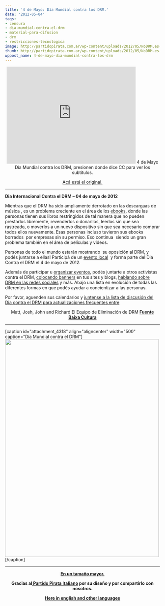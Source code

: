 ```yaml
---
title: '4 de Mayo: Día Mundial contra los DRM.'
date: '2012-05-04'
tags:
- censura
- dia-mundial-contra-el-drm
- material-para-difusion
- drm
- restricciones-tecnologica
image: http://partidopirata.com.ar/wp-content/uploads/2012/05/NoDRM.es-500.png
thumb: http://partidopirata.com.ar/wp-content/uploads/2012/05/NoDRM.es-500-150x150.png
wppost_name: 4-de-mayo-dia-mundial-contra-los-drm
---
```


<center><iframe src="http://www.youtube.com/embed/6tczsfROTsg" frameborder="0" width="420" height="315"></iframe>
4 de Mayo Día Mundial contra los DRM, presionen donde dice CC para ver los subtítulos.</center>
<p style="text-align: center;"><a href="http://youtu.be/ryXDhXqR-SE" target="_blank">Acá está el original.</a></p>


<hr />

<strong>Dia Internacional Contra el DRM – 04 de mayo de 2012</strong>

Mientras que el DRM ha sido ampliamente derrotado en las descargaas de música , es un problema creciente en el área de los <a href="http://www.defectivebydesign.org/ebooks.html" target="_blank">ebooks</a>, donde las personas tienen sus libros restringidos de tal manera que no pueden prestarlos libremente, revenderlos o donarllos, leerlos sin que sea rastreado, o moverlos a un nuevo dispositivo sin que sea necesario comprar todos ellos nuevamente. Esas personas incluso tuvieron sus ebooks borrados  por empresas sin su permiso. Eso continua  siendo un gran problema también en el área de películas y videos.

Personas de todo el mundo estarán mostrando  su oposición al DRM, y podés juntarse a ellas! Participá de un <a href="http://libreplanet.org/wiki/Group:DefectiveByDesign/Day_Against_DRM_2012#Events" target="_blank">evento local</a>  y forma parte del Dia Contra el DRM el 4 de mayo de 2012.

Además de participar u <a href="http://libreplanet.org/wiki/Group:DefectiveByDesign/Day_Against_DRM_2012#Events" target="_blank">organizar eventos</a>, podés juntarte a otros activistas contra el DRM, <a href="http://www.defectivebydesign.org/dayagainstdrm/banners/" target="_blank">colocando banners</a> en tus sites y blogs, <a href="http://www.fsf.org/share?u=http://dayagainstdrm.org&amp;t=May%204th%20is%20Day%20Against%20DRM" target="_blank">hablando sobre DRM en las redes sociales</a> y más. Abajo una lista en evolución de todas las diferentes formas en que podés ayudar a concientizar a las personas.

Por favor, aguenden sus calendarios y <a href="https://crm.fsf.org/civicrm/profile/create?gid=28&amp;reset=1" target="_blank">juntense a la lista de discusión del Dia contra el DRM para actualizaciones frecuentes entre </a>
<p style="text-align: center;">Matt, Josh, John and Richard
El Equipo de Eliminación de DRM
<strong><a href="http://baixacultura.org/2012/05/04/4-de-maio-dia-internacional-contra-o-drm/" target="_blank">Fuente Baixa Cultura</a></strong></p>


<hr />

[caption id="attachment_4318" align="aligncenter" width="500" caption="Día Mundial contra el DRM"]<a href="http://partidopirata.com.ar/wp-content/uploads/2012/05/NoDRM.es-500.png"><img class="size-full wp-image-4318" title="NoDRM.es-500" src="http://partidopirata.com.ar/wp-content/uploads/2012/05/NoDRM.es-500.png" alt="" width="500" height="707" /></a>[/caption]

<hr />
<p style="text-align: center;"><strong><a href="http://volantini.votopirata.it/NoDRM.es.svg" target="_blank">En un tamaño mayor.</a></strong></p>
<p style="text-align: center;"><strong>Gracias al<a href="http://votopirata.it/" target="_blank"> Partido Pirata Italiano</a> por su diseño y por compartirlo con nosotros.</strong></p>
<p style="text-align: center;"><strong><a href="http://volantini.votopirata.it/" target="_blank">Here in english and other languages</a></strong></p>
